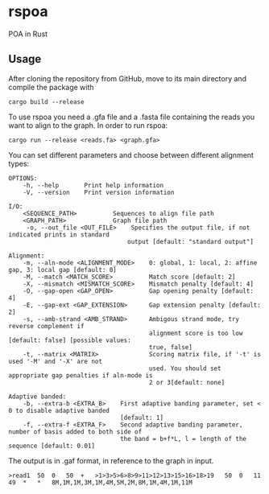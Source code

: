 # rspoa
POA in Rust
## Usage
After cloning the repository from GitHub, move to its main directory and compile the package with
```
cargo build --release
```
To use rspoa you need a .gfa file and a .fasta file containing the reads you want to align to the graph. In order to run rspoa:
```
cargo run --release <reads.fa> <graph.gfa>
```
You can set different parameters and choose between different alignment types:
```
OPTIONS:
    -h, --help       Print help information
    -V, --version    Print version information

I/O:
    <SEQUENCE_PATH>          Sequences to align file path 
    <GRAPH_PATH>             Graph file path 
     -o, --out_file <OUT_FILE>    Specifies the output file, if not indicated prints in standard
                                 output [default: "standard output"]

Alignment:
    -m, --aln-mode <ALIGNMENT_MODE>    0: global, 1: local, 2: affine gap, 3: local gap [default: 0]
    -M, --match <MATCH_SCORE>          Match score [default: 2]
    -X, --mismatch <MISMATCH_SCORE>    Mismatch penalty [default: 4]
    -O, --gap-open <GAP_OPEN>          Gap opening penalty [default: 4]
    -E, --gap-ext <GAP_EXTENSION>      Gap extension penalty [default: 2]
    -s, --amb-strand <AMB_STRAND>      Ambigous strand mode, try reverse complement if
                                       alignment score is too low [default: false] [possible values:
                                       true, false]
    -t, --matrix <MATRIX>              Scoring matrix file, if '-t' is used '-M' and '-X' are not
                                       used. You should set appropriate gap penalties if aln-mode is 
                                       2 or 3[default: none]

Adaptive banded:
    -b, --extra-b <EXTRA_B>    First adaptive banding parameter, set < 0 to disable adaptive banded
                               [default: 1]
    -f, --extra-f <EXTRA_F>    Second adaptive banding parameter, number of basis added to both side of
                               the band = b+f*L, l = length of the sequence [default: 0.01]
```

The output is in .gaf format, in reference to the graph in input.

```
>read1	50	0	50	+	>1>3>5>6>8>9>11>12>13>15>16>18>19	50	0	11	49	*	*	8M,1M,1M,3M,1M,4M,5M,2M,8M,1M,4M,1M,11M
```
